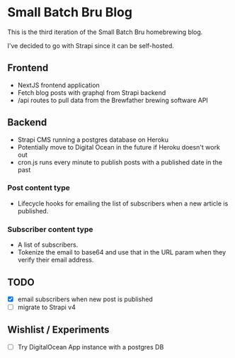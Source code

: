 # Small Batch Bru Blog

This is the third iteration of the Small Batch Bru homebrewing blog.

I've decided to go with Strapi since it can be self-hosted.

## Frontend

- NextJS frontend application
- Fetch blog posts with graphql from Strapi backend
- /api routes to pull data from the Brewfather brewing software API

## Backend

- Strapi CMS running a postgres database on Heroku
- Potentially move to Digital Ocean in the future if Heroku doesn't work out
- cron.js runs every minute to publish posts with a published date in the past

### Post content type

- Lifecycle hooks for emailing the list of subscribers when a new article is published.

### Subscriber content type

- A list of subscribers.
- Tokenize the email to base64 and use that in the URL param when they verify their email address.

## TODO

- [X] email subscribers when new post is published
- [ ] migrate to Strapi v4

## Wishlist / Experiments

- [ ] Try DigitalOcean App instance with a postgres DB
